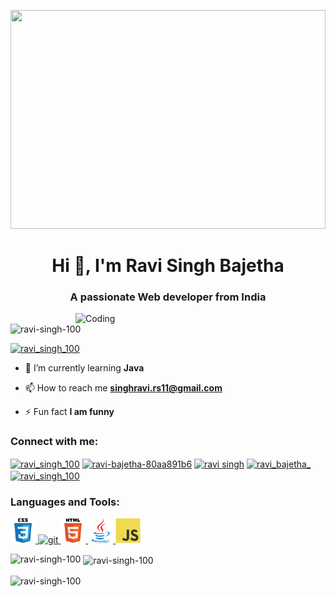 <!-- [![MasterHead](https://media2.giphy.com/media/L8K62iTDkzGX6/giphy.gif?cid=ecf05e479vfivpcx94hp87pq9pu3bwcgqedxx4ytfh59jla6&rid=giphy.gif&ct=g)](https://rishavchanda.io) -->
<a href="#"><img width="100%" height="350" src="https://media2.giphy.com/media/L8K62iTDkzGX6/giphy.gif?cid=ecf05e479vfivpcx94hp87pq9pu3bwcgqedxx4ytfh59jla6&rid=giphy.gif&ct=g"/></a>
<h1 align="center">Hi 👋, I'm Ravi Singh Bajetha</h1>
<h3 align="center">A passionate Web developer from India</h3>
<img align="right" alt="Coding" width="400" src="https://miro.medium.com/max/1400/1*lhOax3cZATGZwEhG0uTYRA.gif">
<p align="left"> <img src="https://komarev.com/ghpvc/?username=ravi-singh-100&label=Profile%20views&color=0e75b6&style=flat" alt="ravi-singh-100" /> </p>

<p align="left"> <a href="https://twitter.com/ravi_singh_100" target="blank"><img src="https://img.shields.io/twitter/follow/ravi_singh_100?logo=twitter&style=for-the-badge" alt="ravi_singh_100" /></a> </p>

- 🌱 I’m currently learning **Java**

- 📫 How to reach me **singhravi.rs11@gmail.com**

- ⚡ Fun fact **I am funny**

<h3 align="left">Connect with me:</h3>
<p align="left">
<a href="https://twitter.com/ravi_singh_100" target="blank"><img align="center" src="https://raw.githubusercontent.com/rahuldkjain/github-profile-readme-generator/master/src/images/icons/Social/twitter.svg" alt="ravi_singh_100" height="30" width="40" /></a>
<a href="https://linkedin.com/in/ravi-bajetha-80aa891b6" target="blank"><img align="center" src="https://raw.githubusercontent.com/rahuldkjain/github-profile-readme-generator/master/src/images/icons/Social/linked-in-alt.svg" alt="ravi-bajetha-80aa891b6" height="30" width="40" /></a>
<a href="https://fb.com/profile.php?id=100009174844223" target="blank"><img align="center" src="https://raw.githubusercontent.com/rahuldkjain/github-profile-readme-generator/master/src/images/icons/Social/facebook.svg" alt="ravi singh" height="30" width="40" /></a>
<a href="https://instagram.com/ravi_bajetha_" target="blank"><img align="center" src="https://raw.githubusercontent.com/rahuldkjain/github-profile-readme-generator/master/src/images/icons/Social/instagram.svg" alt="ravi_bajetha_" height="30" width="40" /></a>
<a href="https://www.leetcode.com/ravi_singh_100" target="blank"><img align="center" src="https://raw.githubusercontent.com/rahuldkjain/github-profile-readme-generator/master/src/images/icons/Social/leet-code.svg" alt="ravi_singh_100" height="30" width="40" /></a>
</p>

<h3 align="left">Languages and Tools:</h3>
<p align="left"> <a href="https://www.w3schools.com/css/" target="_blank" rel="noreferrer"> <img src="https://raw.githubusercontent.com/devicons/devicon/master/icons/css3/css3-original-wordmark.svg" alt="css3" width="40" height="40"/> </a> <a href="https://git-scm.com/" target="_blank" rel="noreferrer"> <img src="https://www.vectorlogo.zone/logos/git-scm/git-scm-icon.svg" alt="git" width="40" height="40"/> </a> <a href="https://www.w3.org/html/" target="_blank" rel="noreferrer"> <img src="https://raw.githubusercontent.com/devicons/devicon/master/icons/html5/html5-original-wordmark.svg" alt="html5" width="40" height="40"/> </a> <a href="https://www.java.com" target="_blank" rel="noreferrer"> <img src="https://raw.githubusercontent.com/devicons/devicon/master/icons/java/java-original.svg" alt="java" width="40" height="40"/> </a> <a href="https://developer.mozilla.org/en-US/docs/Web/JavaScript" target="_blank" rel="noreferrer"> <img src="https://raw.githubusercontent.com/devicons/devicon/master/icons/javascript/javascript-original.svg" alt="javascript" width="40" height="40"/> </a> </p>

<p><img align="left" src="https://github-readme-stats.vercel.app/api/top-langs?username=ravi-singh-100&show_icons=true&locale=en&layout=compact" alt="ravi-singh-100" /></p>

<p>&nbsp;<img align="center" src="https://github-readme-stats.vercel.app/api?username=ravi-singh-100&show_icons=true&locale=en" alt="ravi-singh-100" /></p>

<p><img align="center" src="https://github-readme-streak-stats.herokuapp.com/?user=ravi-singh-100&" alt="ravi-singh-100" /></p>
